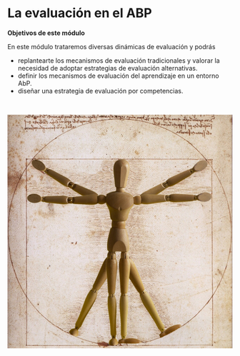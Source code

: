 
# La evaluación en el ABP

**Objetivos de este módulo**

En este módulo trataremos diversas dinámicas de evaluación y podrás

- replantearte los mecanismos de evaluación tradicionales y valorar la necesidad de adoptar estrategias de evaluación alternativas.
- definir los mecanismos de evaluación del aprendizaje en un entorno AbP.
- diseñar una estrategia de evaluación por competencias.

 

![](img/hombre_daVinci.jpg)
